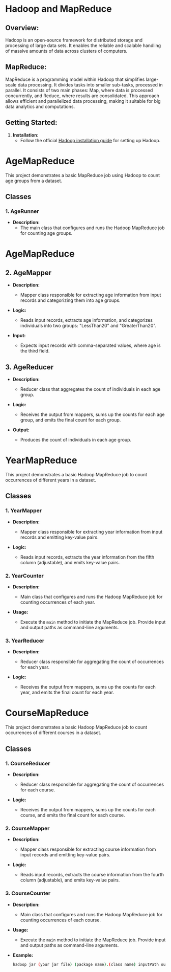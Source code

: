 # Hadoop and MapReduce

## Overview:
Hadoop is an open-source framework for distributed storage and processing of large data sets. It enables the reliable and scalable handling of massive amounts of data across clusters of computers.

## MapReduce:
MapReduce is a programming model within Hadoop that simplifies large-scale data processing. It divides tasks into smaller sub-tasks, processed in parallel. It consists of two main phases: Map, where data is processed concurrently, and Reduce, where results are consolidated. This approach allows efficient and parallelized data processing, making it suitable for big data analytics and computations.

## Getting Started:
1. **Installation:**
   - Follow the official [Hadoop installation guide](https://drive.google.com/file/d/1JEplhIJuTFDcUomMppC1xN59NMMnB9uP/view) for setting up Hadoop.

# AgeMapReduce

This project demonstrates a basic MapReduce job using Hadoop to count age groups from a dataset.

## Classes

### 1. AgeRunner

- **Description:**
  - The main class that configures and runs the Hadoop MapReduce job for counting age groups.
# AgeMapReduce

## 2. AgeMapper

- **Description:**
  - Mapper class responsible for extracting age information from input records and categorizing them into age groups.

- **Logic:**
  - Reads input records, extracts age information, and categorizes individuals into two groups: "LessThan20" and "GreaterThan20".

- **Input:**
  - Expects input records with comma-separated values, where age is the third field.

## 3. AgeReducer

- **Description:**
  - Reducer class that aggregates the count of individuals in each age group.

- **Logic:**
  - Receives the output from mappers, sums up the counts for each age group, and emits the final count for each group.

- **Output:**
  - Produces the count of individuals in each age group.

# YearMapReduce

This project demonstrates a basic Hadoop MapReduce job to count occurrences of different years in a dataset.

## Classes

### 1. YearMapper

- **Description:**
  - Mapper class responsible for extracting year information from input records and emitting key-value pairs.

- **Logic:**
  - Reads input records, extracts the year information from the fifth column (adjustable), and emits key-value pairs.

### 2. YearCounter

- **Description:**
  - Main class that configures and runs the Hadoop MapReduce job for counting occurrences of each year.

- **Usage:**
  - Execute the `main` method to initiate the MapReduce job. Provide input and output paths as command-line arguments.

### 3. YearReducer

- **Description:**
  - Reducer class responsible for aggregating the count of occurrences for each year.

- **Logic:**
  - Receives the output from mappers, sums up the counts for each year, and emits the final count for each year.

# CourseMapReduce

This project demonstrates a basic Hadoop MapReduce job to count occurrences of different courses in a dataset.

## Classes

### 1. CourseReducer

- **Description:**
  - Reducer class responsible for aggregating the count of occurrences for each course.

- **Logic:**
  - Receives the output from mappers, sums up the counts for each course, and emits the final count for each course.

### 2. CourseMapper

- **Description:**
  - Mapper class responsible for extracting course information from input records and emitting key-value pairs.

- **Logic:**
  - Reads input records, extracts the course information from the fourth column (adjustable), and emits key-value pairs.

### 3. CourseCounter

- **Description:**
  - Main class that configures and runs the Hadoop MapReduce job for counting occurrences of each course.

- **Usage:**
  - Execute the `main` method to initiate the MapReduce job. Provide input and output paths as command-line arguments.



- **Example:**
  ```bash
  hadoop jar (your jar file) (package name).(class name) inputPath outputPath
```


